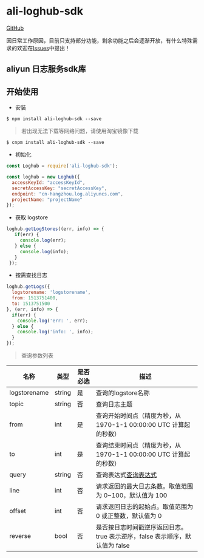 # ali-loghub-sdk

[GitHub](https://github.com/Txiaozhe/ali-loghub-sdk)

因日常工作原因，目前只支持部分功能，剩余功能之后会逐渐开放，有什么特殊需求的欢迎在[Issues](https://github.com/Txiaozhe/ali-loghub-sdk/issues)中提出！

## aliyun 日志服务sdk库

## 开始使用

* 安装
```shell
$ npm install ali-loghub-sdk --save
```

> 若出现无法下载等网络问题，请使用淘宝镜像下载
```shell
$ cnpm install ali-loghub-sdk --save
```

* 初始化

```javascript
const Loghub = require('ali-loghub-sdk');

const loghub = new Loghub({
  accessKeyId: "accessKeyId",
  secretAccessKey: "secretAccessKey",
  endpoint: "cn-hangzhou.log.aliyuncs.com",
  projectName: "projectName"
});
```

* 获取 logstore

```javascript
loghub.getLogStores((err, info) => {
   if(err) {
     console.log(err);
   } else {
     console.log(info);
   }
 });
```

* 按需查找日志

```javascript
loghub.getLogs({
  logstorename: 'logstorename',
  from: 1513751400,
  to: 1513751500
}, (err, info) => {
  if(err) {
    console.log('err: ', err);
  } else {
    console.log('info: ', info);
  }
});
```

> 查询参数列表

| 名称           | 类型     | 是否必选 | 描述                                       |
| ------------ | ------ | ---- | ---------------------------------------- |
| logstorename | string | 是    | 查询的logstore名称                            |
| topic        | string | 否    | 查询日志主题                                   |
| from         | int    | 是    | 查询开始时间点（精度为秒，从 1970-1-1 00:00:00 UTC 计算起的秒数） |
| to           | int    | 是    | 查询结束时间点（精度为秒，从 1970-1-1 00:00:00 UTC 计算起的秒数） |
| query        | string | 否    | 查询表达式[查询表达式](https://help.aliyun.com/document_detail/29060.html?spm=5176.doc29029.2.3.1I4eIH) |
| line         | int    | 否    | 请求返回的最大日志条数。取值范围为 0~100，默认值为 100         |
| offset       | int    | 否    | 请求返回日志的起始点。取值范围为 0 或正整数，默认值为 0           |
| reverse      | bool   | 否    | 是否按日志时间戳逆序返回日志。true 表示逆序，false 表示顺序，默认值为 false |